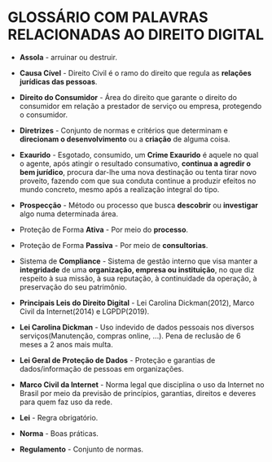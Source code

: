 # GLOSSÁRIO COM PALAVRAS RELACIONADAS AO DIREITO DIGITAL
* **Assola** - arruinar ou destruir.

* **Causa Cível** - Direito Civil é o ramo do direito que regula as **relações jurídicas das pessoas**.

* **Direito do Consumidor** - Área do direito que garante o direito do consumidor em relação a prestador de serviço ou empresa, protegendo o consumidor.

* **Diretrizes** - Conjunto de normas e critérios que determinam e **direcionam o desenvolvimento** ou a **criação** de alguma coisa.

* **Exaurido** - Esgotado, consumido, um **Crime Exaurido** é aquele no qual o agente, após atingir o resultado consumativo, **continua a agredir o bem jurídico**, procura dar-lhe uma nova destinação ou tenta tirar novo proveito, fazendo com que sua conduta continue a produzir efeitos no mundo concreto, mesmo após a realização integral do tipo.

* **Prospecção** - Método ou processo que busca **descobrir** ou **investigar** algo numa determinada área.

* Proteção de Forma  **Ativa** - Por meio do **processo**.

* Proteção de Forma **Passiva** - Por meio de **consultorias**.

* Sistema de **Compliance** - Sistema de gestão interno que visa manter a **integridade** de uma **organização, empresa ou instituição**, no que diz respeito à sua missão, à sua reputação, à continuidade da operação, à preservação do seu patrimônio.

* **Principais Leis do Direito Digital** - Lei Carolina Dickman(2012), Marco Civil da Internet(2014) e LGPDP(2019).

* **Lei Carolina Dickman** -  Uso indevido de dados pessoais nos diversos serviços(Manutenção, compras online, ...). Pena de reclusão de 6 meses a 2 anos mais multa.

* **Lei Geral de Proteção de Dados** - Proteção e garantias de dados/informação de pessoas em organizações. 

* **Marco Civil da Internet** - Norma legal que disciplina o uso da Internet no Brasil por meio da previsão de princípios, garantias, direitos e deveres para quem faz uso da rede.

* **Lei** - Regra obrigatório.
* **Norma** - Boas práticas.
* **Regulamento** - Conjunto de normas.
